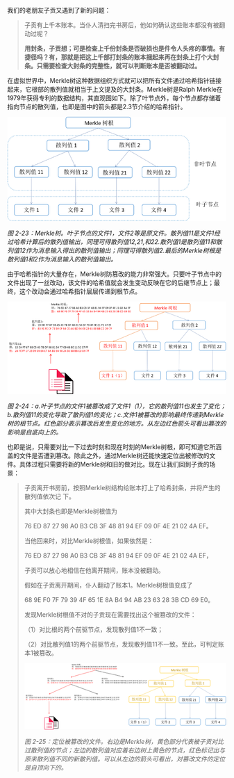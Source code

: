 我们的老朋友子贡又遇到了新的问题：

> 子贡有上千本账本。当仆人清扫完书房后，他如何确认这些账本都没有被翻动过呢？
>
> **用封条，子贡想；可是检查上千份封条是否破损也是件令人头疼的事情。有捷径吗？有，那就是把这上千部打封条的账本捆起来再在封条上打个大封条。只需要检查大封条的完整性，就可以判断账本是否被翻动过。**

在虚拟世界中，Merkle树这种数据组织方式就可以把所有文件通过哈希指针链接起来，它根部的散列值就相当于上文提及的大封条。Merkle树是Ralph Merkle在1979年获得专利的数据结构，其直观图如下。除了叶节点外，每个节点都存储着指向节点的散列值，也即是图中的箭头都是2.3节介绍的哈希指针。

![](/assets/fig-2-23.png)

_图 2-23：Merkle树。叶子节点的文件1，文件2等是原文件。散列值11是文件1经过哈希计算后的散列值输出，同理可得散列值12,21,和22.散列值1是散列值11和散列值12作为消息输入得出的散列值输出；同理可得散列值2.最后的Merkle树根是散列值1和2作为消息输入的散列值输出。_

由于哈希指针的大量存在，Merkle树防篡改的能力非常强大。只要叶子节点中的文件出现了一丝改动，该文件的哈希值就会发生变动反映在它的后继节点上；最终，这个改动会通过哈希指针层层传递到根节点。

![](/assets/fig-2-24.png)

_图 2-24：a.叶子节点的文件1被篡改成了文件1（1），它的散列值11也发生了变化；b.散列值11的变化导致了散列值1的变化；c.文件1被篡改的影响最终传递到Merkle树的根节点。红色部分表示篡改后发生变化的地方。从左边红色箭头可看出篡改的影响是自底向上的。_

也即是说，只需要对比一下过去时刻和现在时刻的Merkle树根，即可知道它所涵盖的文件是否遭到篡改。除此之外，通过Merkle树还能快速定位出被修改的文件。具体过程只需要将新的Merkle树和旧的做对比。现在让我们回到子贡的场景：

> 子贡离开书房前，按照Merkle树结构给账本打上了哈希封条，并将产生的散列值依次记        下。
>
> 其中大封条也即是Merkle树根值为
>
> 76 ED 87 27 98 A0 B3 CB 3F 48 81 94 EF 09 0F 4E 21 02 4A EF。
>
> 当他回来时，对比Merkle树根值，如果依然是：
>
> 76 ED 87 27 98 A0 B3 CB 3F 48 81 94 EF 09 0F 4E 21 02 4A EF，
>
> 子贡可以放心地相信在他离开期间，账本没被翻动。
>
> 假如在子贡离开期间，仆人翻动了账本1。Merkle树根值变成了
>
> 68 9E F0 7F 79 39 4F 65 1E 8A B4 94 AB 23 63 28 3B CD 69 E0。
>
> 发现Merkle树根值不对的子贡现在需要找出这个被篡改的文件：
>
> （1）对比根的两个前驱节点，发现散列值1不一致；
>
> （2）对比散列值1的两个前驱节点，发现散列值11不一致。至此，可判定账本1被篡改。
>
> ![](/assets/fig-2-25.png)
>
> _图 2-25：定位被篡改的文件。右边是Merkle树，黄色部分代表被子贡对比过散列值的节点；左边的散列值对应着右边树上黄色的节点，红色标记出与原来散列值不同的新散列值。可以从左边的箭头可看出，对篡改文件的定位是自顶向下的。_



